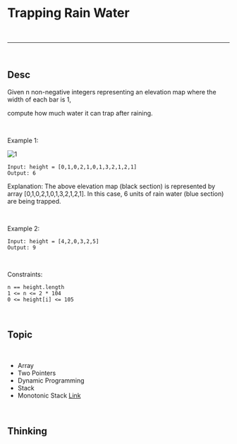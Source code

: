 # Trapping Rain Water

<br>

----

<br>

## Desc

Given n non-negative integers representing an elevation map where the width of each bar is 1, 

compute how much water it can trap after raining.

<br>

Example 1:

![1](https://assets.leetcode.com/uploads/2018/10/22/rainwatertrap.png)

```
Input: height = [0,1,0,2,1,0,1,3,2,1,2,1]
Output: 6
```

Explanation: The above elevation map (black section) is represented by array [0,1,0,2,1,0,1,3,2,1,2,1]. In this case, 6 units of rain water (blue section) are being trapped.

<br>

Example 2:

```
Input: height = [4,2,0,3,2,5]
Output: 9
```

<br>


Constraints:

```
n == height.length
1 <= n <= 2 * 104
0 <= height[i] <= 105
```

<br>

## Topic

<br>

* Array
* Two Pointers
* Dynamic Programming
* Stack
* Monotonic Stack [Link](https://www.bilibili.com/video/BV1eA411M7Xt/?spm_id_from=333.337.search-card.all.click)

<br>

## Thinking

